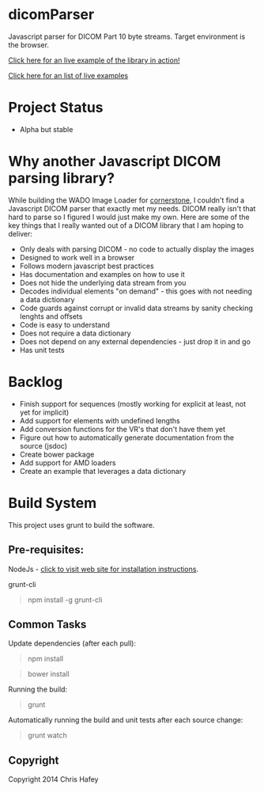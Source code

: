 dicomParser
===========

Javascript parser for DICOM Part 10 byte streams.  Target environment is the browser.

[Click here for an live example of the library in action!](https://rawgithub.com/chafey/dicomParser/master/examples/dragAndDropParse/index.html)

[Click here for an list of live examples](https://rawgithub.com/chafey/dicomParser/master/examples/index.html)


Project Status
==============
* Alpha but stable

Why another Javascript DICOM parsing library?
==========================

While building the WADO Image Loader for [cornerstone](https://github.com/chafey/cornerstone), I couldn't find a Javascript DICOM parser that exactly met
my needs.  DICOM really isn't that hard to parse so I figured I would just make my own.  Here are some of the key things that I
really wanted out of a DICOM library that I am hoping to deliver:

* Only deals with parsing DICOM - no code to actually display the images
* Designed to work well in a browser
* Follows modern javascript best practices
* Has documentation and examples on how to use it
* Does not hide the underlying data stream from you
* Decodes individual elements "on demand" - this goes with not needing a data dictionary
* Code guards against corrupt or invalid data streams by sanity checking lenghts and offsets
* Code is easy to understand
* Does not require a data dictionary
* Does not depend on any external dependencies - just drop it in and go
* Has unit tests

Backlog
========

* Finish support for sequences (mostly working for explicit at least, not yet for implicit)
* Add support for elements with undefined lengths
* Add conversion functions for the VR's that don't have them yet
* Figure out how to automatically generate documentation from the source (jsdoc)
* Create bower package
* Add support for AMD loaders
* Create an example that leverages a data dictionary

Build System
============

This project uses grunt to build the software.

Pre-requisites:
---------------

NodeJs - [click to visit web site for installation instructions](http://nodejs.org).

grunt-cli

> npm install -g grunt-cli

Common Tasks
------------

Update dependencies (after each pull):
> npm install

> bower install

Running the build:
> grunt

Automatically running the build and unit tests after each source change:
> grunt watch


Copyright
------------
Copyright 2014 Chris Hafey